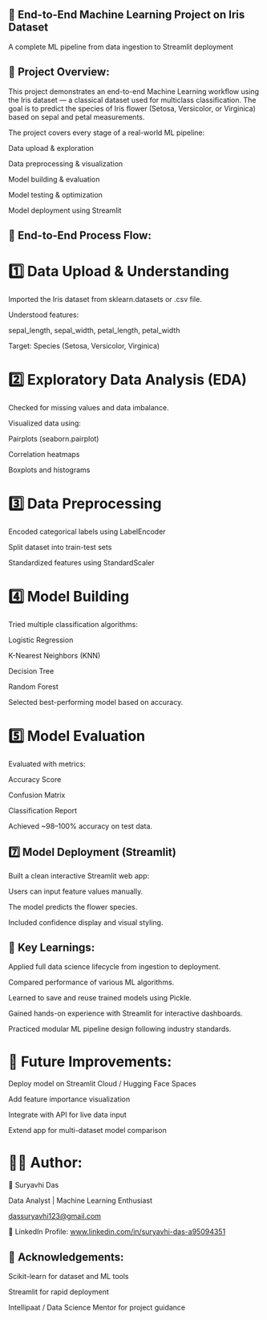 ﻿## 🌸 End-to-End Machine Learning Project on Iris Dataset

A complete ML pipeline from data ingestion to Streamlit deployment

## 🧭 Project Overview:

This project demonstrates an end-to-end Machine Learning workflow using the Iris dataset — a classical dataset used for multiclass classification.
The goal is to predict the species of Iris flower (Setosa, Versicolor, or Virginica) based on sepal and petal measurements.

The project covers every stage of a real-world ML pipeline:

Data upload & exploration

Data preprocessing & visualization

Model building & evaluation

Model testing & optimization

Model deployment using Streamlit


## 🔄 End-to-End Process Flow:

# 1️⃣ Data Upload & Understanding

Imported the Iris dataset from sklearn.datasets or .csv file.

Understood features:

sepal_length, sepal_width, petal_length, petal_width

Target: Species (Setosa, Versicolor, Virginica)

# 2️⃣ Exploratory Data Analysis (EDA)

Checked for missing values and data imbalance.

Visualized data using:

Pairplots (seaborn.pairplot)

Correlation heatmaps

Boxplots and histograms

# 3️⃣ Data Preprocessing

Encoded categorical labels using LabelEncoder

Split dataset into train-test sets

Standardized features using StandardScaler

# 4️⃣ Model Building

Tried multiple classification algorithms:

Logistic Regression

K-Nearest Neighbors (KNN)

Decision Tree

Random Forest

Selected best-performing model based on accuracy.

# 5️⃣ Model Evaluation

Evaluated with metrics:

Accuracy Score

Confusion Matrix

Classification Report

Achieved ~98–100% accuracy on test data.   

## 7️⃣ Model Deployment (Streamlit)

Built a clean interactive Streamlit web app:

Users can input feature values manually.

The model predicts the flower species.

Included confidence display and visual styling.


## 🧠 Key Learnings:

Applied full data science lifecycle from ingestion to deployment.

Compared performance of various ML algorithms.

Learned to save and reuse trained models using Pickle.

Gained hands-on experience with Streamlit for interactive dashboards.

Practiced modular ML pipeline design following industry standards.


# 🚀 Future Improvements:

Deploy model on Streamlit Cloud / Hugging Face Spaces

Add feature importance visualization

Integrate with API for live data input

Extend app for multi-dataset model comparison

# 👨‍💻 Author:

👤 Suryavhi Das

Data Analyst | Machine Learning Enthusiast

dassuryavhi123@gmail.com

🔗 LinkedIn Profile: www.linkedin.com/in/suryavhi-das-a95094351


## 🌟 Acknowledgements:

Scikit-learn for dataset and ML tools

Streamlit for rapid deployment


Intellipaat / Data Science Mentor for project guidance
